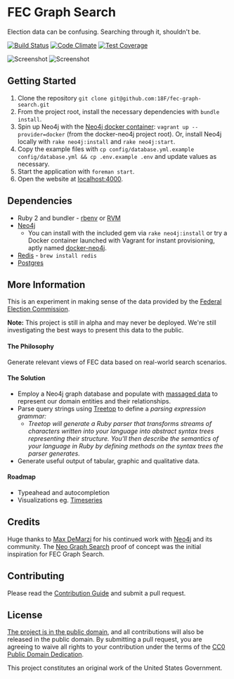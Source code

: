 FEC Graph Search
================

Election data can be confusing. Searching through it, shouldn't be. 

[![Build Status](https://travis-ci.org/18F/fec-graph-search.svg?branch=develop)](https://travis-ci.org/18F/fec-graph-search)
[![Code Climate](https://codeclimate.com/github/18F/fec-graph-search/badges/gpa.svg)](https://codeclimate.com/github/18F/fec-graph-search)
[![Test Coverage](https://codeclimate.com/github/18F/fec-graph-search/badges/coverage.svg)](https://codeclimate.com/github/18F/fec-graph-search)

![Screenshot](http://18f.github.io/fec-graph-search/public/screenshot.png)
![Screenshot](http://18f.github.io/fec-graph-search/public/screenshot-graph.png)


## Getting Started
  1. Clone the repository `git clone git@github.com:18F/fec-graph-search.git`
  2. From the project root, install the necessary dependencies with `bundle install`.
  3. Spin up Neo4j with the [Neo4j docker container](https://github.com/amoose/docker-neo4j): `vagrant up --provider=docker` (from the docker-neo4j project root). Or, install Neo4j locally with `rake neo4j:install` and `rake neo4j:start`. 
  4. Copy the example files with `cp config/database.yml.example config/database.yml && cp .env.example .env` and update values as necessary.
  4. Start the application with `foreman start`. 
  5. Open the website at [localhost:4000](http://localhost:4000).


## Dependencies

 - Ruby 2 and bundler - [rbenv](https://github.com/sstephenson/rbenv) or [RVM](http://rvm.io/)
 - [Neo4j](http://www.neo4j.org/)
   - You can install with the included gem via `rake neo4j:install` or try a Docker container launched with Vagrant for instant provisioning, aptly named [docker-neo4j](https://github.com/amoose/docker-neo4j).
 - [Redis](http://redis.io/) - `brew install redis`
 - [Postgres](http://postgresapp.com)




## More Information

This is an experiment in making sense of the data provided by the [Federal Election Commission](http://www.fec.gov).

**Note:** This project is still in alpha and may never be deployed. We're still investigating the best ways to present this data to the public.

#### The Philosophy

Generate relevant views of FEC data based on real-world search scenarios. 

#### The Solution



  - Employ a Neo4j graph database and populate with [massaged data](https://github.com/18f/openfec#openfec) to represent our domain entities and their relationships.
  - Parse query strings using [Treetop](https://github.com/nathansobo/treetop) to define a _parsing expression grammar:_
    - _Treetop will generate a Ruby parser that transforms streams of characters written into your language into abstract syntax trees representing their structure. You'll then describe the semantics of your language in Ruby by defining methods on the syntax trees the parser generates._
  - Generate useful output of tabular, graphic and qualitative data. 


#### Roadmap 

  - Typeahead and autocompletion
  - Visualizations eg. [Timeseries](http://c3js.org/samples/timeseries.html)




## Credits

Huge thanks to [Max DeMarzi](https://github.com/maxdemarzi) for his continued work with [Neo4j](http://www.neo4j.org/) and its community. The [Neo Graph Search](https://github.com/maxdemarzi/neo_graph_search) proof of concept was the initial inspiration for FEC Graph Search. 



## Contributing

Please read the [Contribution Guide](CONTRIBUTING.md) and submit a pull request.



## License

[The project is in the public domain](LICENSE.md), and all contributions will also be released in the public domain. By submitting a pull request, you are agreeing to waive all rights to your contribution under the terms of the [CC0 Public Domain Dedication](http://creativecommons.org/publicdomain/zero/1.0/).

This project constitutes an original work of the United States Government.
